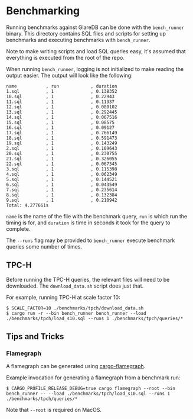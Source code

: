# Benchmarking

Running benchmarks against GlareDB can be done with the `bench_runner` binary.
This directory contains SQL files and scripts for setting up benchmarks and
executing benchmarks with `bench_runner`.

Note to make writing scripts and load SQL queries easy, it's assumed that
everything is executed from the root of the repo.

When running `bench_runner`, logging is not initialized to make reading the
output easier. The output will look like the following:

```
name           , run            , duration       
1.sql          , 1              , 0.138352       
10.sql         , 1              , 0.22943        
11.sql         , 1              , 0.11337        
12.sql         , 1              , 0.080102       
13.sql         , 1              , 0.292445       
14.sql         , 1              , 0.067516       
15.sql         , 1              , 0.08575        
16.sql         , 1              , 0.09127        
17.sql         , 1              , 0.766149       
18.sql         , 1              , 0.591473       
19.sql         , 1              , 0.143249       
2.sql          , 1              , 0.109643       
20.sql         , 1              , 0.230755       
21.sql         , 1              , 0.326055       
22.sql         , 1              , 0.067345       
3.sql          , 1              , 0.115398       
4.sql          , 1              , 0.062349       
5.sql          , 1              , 0.144521       
6.sql          , 1              , 0.043549       
7.sql          , 1              , 0.235614       
8.sql          , 1              , 0.132384       
9.sql          , 1              , 0.210942       
Total: 4.277661s
```

`name` is the name of the file with the benchmark query, `run` is which run the
timing is for, and `duration` is time in seconds it took for the query to complete.

The `--runs` flag may be provided to `bench_runner` execute benchmark queries
some number of times.

## TPC-H

Before running the TPC-H queries, the relevant files will need to be downloaded.
The `download_data.sh` script does just that.

For example, running TPC-H at scale factor 10:

```shell
$ SCALE_FACTOR=10 ./benchmarks/tpch/download_data.sh
$ cargo run -r --bin bench_runner bench_runner --load ./benchmarks/tpch/load_s10.sql --runs 1 ./benchmarks/tpch/queries/*
```

## Tips and Tricks

### Flamegraph

A flamegraph can be generated using [cargo-flamegraph](https://github.com/flamegraph-rs/flamegraph).

Example invocation for generating a flamegraph from a benchmark run:

```shell
$ CARGO_PROFILE_RELEASE_DEBUG=true cargo flamegraph --root --bin bench_runner -- --load ./benchmarks/tpch/load_s10.sql --runs 1 ./benchmarks/tpch/queries/*
```

Note that `--root` is required on MacOS.
